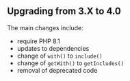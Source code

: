 
## Upgrading from 3.X to 4.0

The main changes include:

 * require PHP 8.1
 * updates to dependencies
 * change of `with()` to `include()`
 * change of `getWith()` to `getIncludes()`
 * removal of deprecated code
